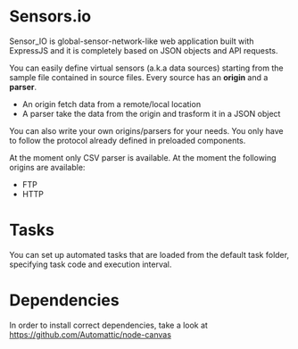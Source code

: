 # Sensors.io

Sensor_IO is global-sensor-network-like web application built with ExpressJS and it
is completely based on JSON objects and API requests.

You can easily define virtual sensors (a.k.a data sources) starting from the sample file contained in source files. 
Every source has an <strong>origin</strong> and a <strong>parser</strong>.
<ul>
    <li>An origin fetch data from a remote/local location</li>
    <li>A parser take the data from the origin and trasform it in a JSON object</li>
</ul>

You can also write your own origins/parsers for your needs. You only have to follow the protocol already defined in preloaded components.

At the moment only CSV parser is available.
At the moment the following origins are available:
<ul>
    <li>FTP</li>
    <li>HTTP</li>
</ul>


# Tasks
You can set up automated tasks that are loaded from the default task folder, specifying task code and execution interval.

# Dependencies
In order to install correct dependencies, take a look at https://github.com/Automattic/node-canvas
